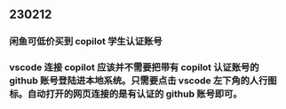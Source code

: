 ## 230212

### 闲鱼可低价买到 copilot 学生认证账号

### vscode 连接 copilot 应该并不需要把带有 copilot 认证账号的 github 账号登陆进本地系统。只需要点击 vscode 左下角的人行图标。自动打开的网页连接的是有认证的 github 账号即可。
